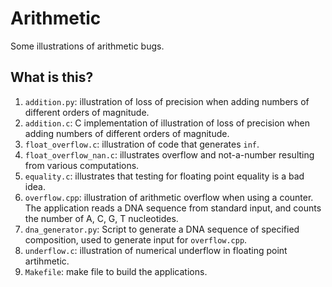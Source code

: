 # Arithmetic
Some illustrations of arithmetic bugs.

## What is this?
1. `addition.py`: illustration of loss of precision when adding numbers
    of different orders of magnitude.
1. `addition.c`: C implementation of illustration of loss of precision
    when adding numbers of different orders of magnitude.
1. `float_overflow.c`: illustration of code that generates `inf`.
1. `float_overflow_nan.c`: illustrates overflow and not-a-number resulting
    from various computations.
1. `equality.c`: illustrates that testing for floating point equality is
    a bad idea.
1. `overflow.cpp`: illustration of arithmetic overflow when using a
    counter. The application reads a DNA sequence from standard input,
    and counts the number of A, C, G, T nucleotides.
1. `dna_generator.py`: Script to generate a DNA sequence of specified
    composition, used to generate input for `overflow.cpp`.
1. `underflow.c`: illustration of numerical underflow in floating point
    artihmetic.
1. `Makefile`: make file to build the applications.
